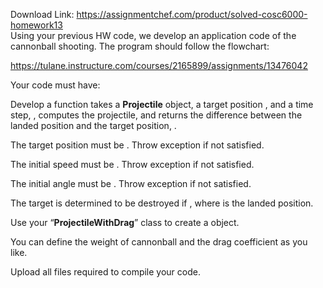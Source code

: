 Download Link: https://assignmentchef.com/product/solved-cosc6000-homework13
<br>
Using your previous HW code, we develop an application code of the cannonball shooting. The program should follow the flowchart:

https://tulane.instructure.com/courses/2165899/assignments/13476042




Your code must have:

Develop a function takes a <strong>Projectile</strong> object, a target position , and a time step,           , computes the projectile, and returns the difference between the landed position and the target position,     .

The target position must be               . Throw exception if not satisfied.

The initial speed must be                                     . Throw exception if not satisfied.

The initial angle must be                                    . Throw exception if not satisfied.

The target is determined to be destroyed if                             , where  is the landed position.

Use your “<strong>ProjectileWithDrag</strong>” class to create a object.

You can define the weight of cannonball and the drag coefficient as you like.

Upload all files required to compile your code.